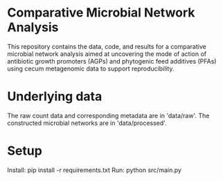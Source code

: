 # Comparative Microbial Network Analysis
This repository contains the data, code, and results for a comparative microbial network analysis aimed at uncovering the mode of action of antibiotic growth promoters (AGPs) and phytogenic feed additives (PFAs) using cecum metagenomic data to support reproducibility.

# Underlying data
The raw count data and corresponding metadata are in 'data/raw'. The constructed microbial networks are in 'data/processed'.

# Setup
Install: pip install -r requirements.txt 
Run: python src/main.py





